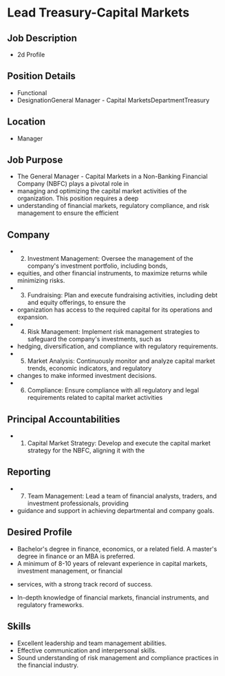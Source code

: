 # Lead Treasury-Capital Markets

## Job Description

* 2d Profile

## Position Details

* Functional
* DesignationGeneral Manager - Capital MarketsDepartmentTreasury

## Location

* Manager

## Job Purpose

* The General Manager - Capital Markets in a Non-Banking Financial Company (NBFC) plays a pivotal role in
* managing and optimizing the capital market activities of the organization. This position requires a deep
* understanding of financial markets, regulatory compliance, and risk management to ensure the efficient

## Company

* 2. Investment Management: Oversee the management of the company's investment portfolio, including bonds,
* equities, and other financial instruments, to maximize returns while minimizing risks.
* 3. Fundraising: Plan and execute fundraising activities, including debt and equity offerings, to ensure the
* organization has access to the required capital for its operations and expansion.
* 4. Risk Management: Implement risk management strategies to safeguard the company's investments, such as
* hedging, diversification, and compliance with regulatory requirements.
* 5. Market Analysis: Continuously monitor and analyze capital market trends, economic indicators, and regulatory
* changes to make informed investment decisions.
* 6. Compliance: Ensure compliance with all regulatory and legal requirements related to capital market activities

## Principal Accountabilities

* 1. Capital Market Strategy: Develop and execute the capital market strategy for the NBFC, aligning it with the

## Reporting

* 7. Team Management: Lead a team of financial analysts, traders, and investment professionals, providing
* guidance and support in achieving departmental and company goals.

## Desired Profile

- Bachelor's degree in finance, economics, or a related field. A master's degree in finance or an MBA is preferred.
- A minimum of 8-10 years of relevant experience in capital markets, investment management, or financial
* services, with a strong track record of success.
- In-depth knowledge of financial markets, financial instruments, and regulatory frameworks.

## Skills

- Excellent leadership and team management abilities.
- Effective communication and interpersonal skills.
- Sound understanding of risk management and compliance practices in the financial industry.
